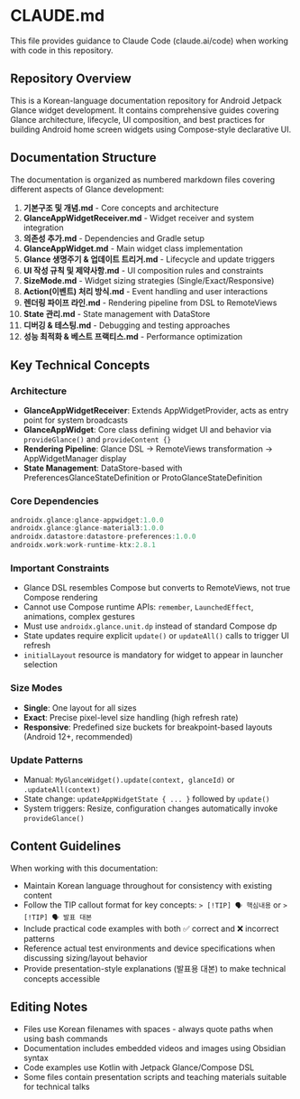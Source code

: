 # CLAUDE.md

This file provides guidance to Claude Code (claude.ai/code) when working with code in this repository.

## Repository Overview

This is a Korean-language documentation repository for Android Jetpack Glance widget development. It contains comprehensive guides covering Glance architecture, lifecycle, UI composition, and best practices for building Android home screen widgets using Compose-style declarative UI.

## Documentation Structure

The documentation is organized as numbered markdown files covering different aspects of Glance development:

1. **기본구조 및 개념.md** - Core concepts and architecture
2. **GlanceAppWidgetReceiver.md** - Widget receiver and system integration
3. **의존성 추가.md** - Dependencies and Gradle setup
4. **GlanceAppWidget.md** - Main widget class implementation
5. **Glance 생명주기 & 업데이트 트리거.md** - Lifecycle and update triggers
6. **UI 작성 규칙 및 제약사항.md** - UI composition rules and constraints
7. **SizeMode.md** - Widget sizing strategies (Single/Exact/Responsive)
8. **Action(이벤트) 처리 방식.md** - Event handling and user interactions
9. **렌더링 파이프 라인.md** - Rendering pipeline from DSL to RemoteViews
10. **State 관리.md** - State management with DataStore
11. **디버깅 & 테스팅.md** - Debugging and testing approaches
12. **성능 최적화 & 베스트 프랙티스.md** - Performance optimization

## Key Technical Concepts

### Architecture
- **GlanceAppWidgetReceiver**: Extends AppWidgetProvider, acts as entry point for system broadcasts
- **GlanceAppWidget**: Core class defining widget UI and behavior via `provideGlance()` and `provideContent {}`
- **Rendering Pipeline**: Glance DSL → RemoteViews transformation → AppWidgetManager display
- **State Management**: DataStore-based with PreferencesGlanceStateDefinition or ProtoGlanceStateDefinition

### Core Dependencies
```kotlin
androidx.glance:glance-appwidget:1.0.0
androidx.glance:glance-material3:1.0.0
androidx.datastore:datastore-preferences:1.0.0
androidx.work:work-runtime-ktx:2.8.1
```

### Important Constraints
- Glance DSL resembles Compose but converts to RemoteViews, not true Compose rendering
- Cannot use Compose runtime APIs: `remember`, `LaunchedEffect`, animations, complex gestures
- Must use `androidx.glance.unit.dp` instead of standard Compose dp
- State updates require explicit `update()` or `updateAll()` calls to trigger UI refresh
- `initialLayout` resource is mandatory for widget to appear in launcher selection

### Size Modes
- **Single**: One layout for all sizes
- **Exact**: Precise pixel-level size handling (high refresh rate)
- **Responsive**: Predefined size buckets for breakpoint-based layouts (Android 12+, recommended)

### Update Patterns
- Manual: `MyGlanceWidget().update(context, glanceId)` or `.updateAll(context)`
- State change: `updateAppWidgetState { ... }` followed by `update()`
- System triggers: Resize, configuration changes automatically invoke `provideGlance()`

## Content Guidelines

When working with this documentation:

- Maintain Korean language throughout for consistency with existing content
- Follow the TIP callout format for key concepts: `> [!TIP] 🗣️ 핵심내용` or `> [!TIP] 🗣️ 발표 대본`
- Include practical code examples with both ✅ correct and ❌ incorrect patterns
- Reference actual test environments and device specifications when discussing sizing/layout behavior
- Provide presentation-style explanations (발표용 대본) to make technical concepts accessible

## Editing Notes

- Files use Korean filenames with spaces - always quote paths when using bash commands
- Documentation includes embedded videos and images using Obsidian syntax
- Code examples use Kotlin with Jetpack Glance/Compose DSL
- Some files contain presentation scripts and teaching materials suitable for technical talks
